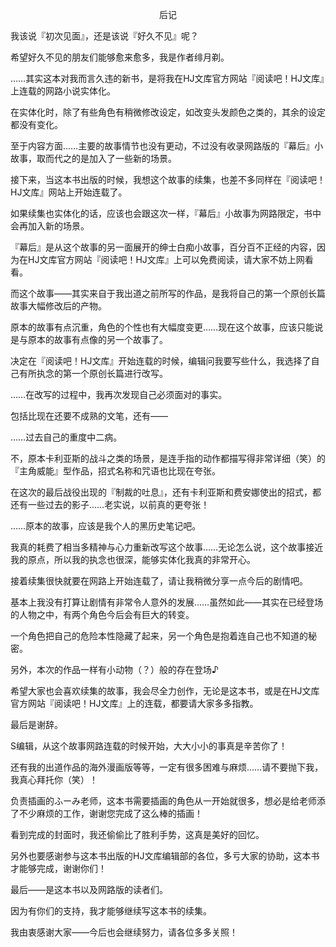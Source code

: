 <p align="center">后记</p>

我该说『初次见面』，还是该说『好久不见』呢？

希望好久不见的朋友们能够愈来愈多，我是作者绯月剃。

……其实这本对我而言久违的新书，是将我在HJ文库官方网站『阅读吧！HJ文库』上连载的网路小说实体化。

在实体化时，除了有些角色有稍微修改设定，如改变头发颜色之类的，其余的设定都没有变化。

至于内容方面……主要的故事情节也没有更动，不过没有收录网路版的『幕后』小故事，取而代之的是加入了一些新的场景。

接下来，当这本书出版的时候，我想这个故事的续集，也差不多同样在『阅读吧！HJ文库』网站上开始连载了。

如果续集也实体化的话，应该也会跟这次一样，『幕后』小故事为网路限定，书中会再加入新的场景。

『幕后』是从这个故事的另一面展开的绅士白痴小故事，百分百不正经的内容，因为在HJ文库官方网站『阅读吧！HJ文库』上可以免费阅读，请大家不妨上网看看。

而这个故事——其实来自于我出道之前所写的作品，是我将自己的第一个原创长篇故事大幅修改后的产物。

原本的故事有点沉重，角色的个性也有大幅度变更……现在这个故事，应该只能说是与原本的故事有点像的另一个故事了。

决定在『阅读吧！HJ文库』开始连载的时候，编辑问我要写些什么，我选择了自己有所执念的第一个原创长篇进行改写。

……在改写的过程中，我再次发现自己必须面对的事实。

包括比现在还要不成熟的文笔，还有——

……过去自己的重度中二病。

不，原本卡利亚斯的战斗之类的场景，是连手指的动作都描写得非常详细（笑）的『主角威能』型作品，招式名称和咒语也比现在夸张。

在这次的最后战役出现的『制裁的吐息』，还有卡利亚斯和费安娜使出的招式，都还有一些过去的影子……老实说，以前真的更夸张！

……原本的故事，应该是我个人的黑历史笔记吧。

我真的耗费了相当多精神与心力重新改写这个故事……无论怎么说，这个故事接近我的原点，所以我的执念也很深，能够实体化我真的非常开心。

接着续集很快就要在网路上开始连载了，请让我稍微分享一点今后的剧情吧。

基本上我没有打算让剧情有非常令人意外的发展……虽然如此——其实在已经登场的人物之中，有两个角色今后会有巨大的转变。

一个角色把自己的危险本性隐藏了起来，另一个角色是抱着连自己也不知道的秘密。

另外，本次的作品一样有小动物（？）般的存在登场♪

希望大家也会喜欢续集的故事，我会尽全力创作，无论是这本书，或是在HJ文库官方网站『阅读吧！HJ文库』上的连载，都要请大家多多指教。

最后是谢辞。

S编辑，从这个故事网路连载的时候开始，大大小小的事真是辛苦你了！

还有我的出道作品的海外漫画版等等，一定有很多困难与麻烦……请不要抛下我，我真心拜托你（笑）！

负责插画的ふーみ老师，这本书需要插画的角色从一开始就很多，想必是给老师添了不少麻烦的工作，谢谢您完成了这么棒的插画！

看到完成的封面时，我还偷偷比了胜利手势，这真是美好的回忆。

另外也要感谢参与这本书出版的HJ文库编辑部的各位，多亏大家的协助，这本书才能够完成，谢谢你们！

最后——是这本书以及网路版的读者们。

因为有你们的支持，我才能够继续写这本书的续集。

我由衷感谢大家——今后也会继续努力，请各位多多关照！

